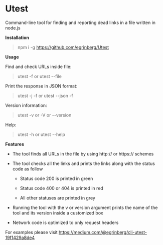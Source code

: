 # Utest

Command-line tool for finding and reporting dead links in a file written in node.js

**Installation**

> npm i -g https://github.com/egrinberg/Utest

**Usage**

Find and check URLs inside file:

> utest -f <filename> or utest --file <filename>

Print the response in JSON format:

> utest -j -f <filename> or utest --json -f <filename>

Version information:

> utest -v or -V or --version

Help:

> utest -h or utest --help

**Features**

- The tool finds all URLs in the file by using http:// or https:// schemes

- The tool checks all the links and prints the links along with the status code as follow

  - Status code 200 is printed in green

  - Status code 400 or 404 is printed in red

  - All other statuses are printed in grey

- Running the tool with the v or version argument prints the name of the tool and its version inside a customized box

- Network code is optimized to only request headers

For examples please visit https://medium.com/@egrinberg/cli-utest-19f1429a8de4
